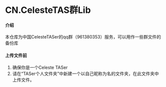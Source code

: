# CN.CelesteTAS群Lib

#### 介绍
本仓库为中国CelesteTASer的qq群（961380353）服务，可以用作一些群文件的备份库

#### 上传文件前

1.  确保你是一个Celeste TASer
2.  请在“TASer个人文件夹”中新建一个以自己昵称为名的文件夹，在此文件夹中上传文件。
